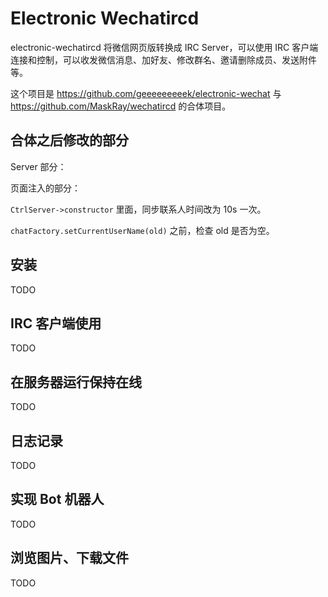 
# Electronic Wechatircd

electronic-wechatircd 将微信网页版转换成 IRC Server，可以使用 IRC 客户端连接和控制，可以收发微信消息、加好友、修改群名、邀请删除成员、发送附件等。

这个项目是 https://github.com/geeeeeeeeek/electronic-wechat 与 https://github.com/MaskRay/wechatircd 的合体项目。

## 合体之后修改的部分

Server 部分：

页面注入的部分：

`CtrlServer->constructor` 里面，同步联系人时间改为 10s 一次。

`chatFactory.setCurrentUserName(old)` 之前，检查 old 是否为空。

## 安装

TODO

## IRC 客户端使用

TODO

## 在服务器运行保持在线

TODO

## 日志记录

TODO

## 实现 Bot 机器人

TODO

## 浏览图片、下载文件

TODO
